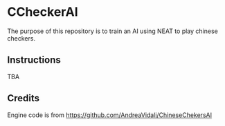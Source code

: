 # CCheckerAI
The purpose of this repository is to train an AI using NEAT to
play chinese checkers.

## Instructions
TBA

## Credits
Engine code is from https://github.com/AndreaVidali/ChineseChekersAI
